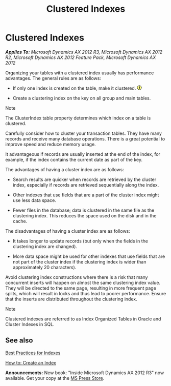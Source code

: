 ﻿---
title: Clustered Indexes
TOCTitle: Clustered Indexes
ms:assetid: 3000d837-df49-434e-b304-25ae069353a2
ms:mtpsurl: https://msdn.microsoft.com/en-us/library/Aa623224(v=AX.60)
ms:contentKeyID: 35241981
ms.date: 05/18/2015
mtps_version: v=AX.60
---

# Clustered Indexes 


_**Applies To:** Microsoft Dynamics AX 2012 R3, Microsoft Dynamics AX 2012 R2, Microsoft Dynamics AX 2012 Feature Pack, Microsoft Dynamics AX 2012_

Organizing your tables with a clustered index usually has performance advantages. The general rules are as follows:

  - If only one index is created on the table, make it clustered. ![Warning icon](images/Aa658028.WarningIcon(en-us,AX.60).gif "Warning icon")

  - Create a clustering index on the key on all group and main tables.


> [!NOTE]
> <P>The ClusterIndex table property determines which index on a table is clustered.</P>



Carefully consider how to cluster your transaction tables. They have many records and receive many database operations. There is a great potential to improve speed and reduce memory usage.

It advantageous if records are usually inserted at the end of the index, for example, if the index contains the current date as part of the key.

The advantages of having a cluster index are as follows:

  - Search results are quicker when records are retrieved by the cluster index, especially if records are retrieved sequentially along the index.

  - Other indexes that use fields that are a part of the cluster index might use less data space.

  - Fewer files in the database; data is clustered in the same file as the clustering index. This reduces the space used on the disk and in the cache.

The disadvantages of having a cluster index are as follows:

  - It takes longer to update records (but only when the fields in the clustering index are changed).

  - More data space might be used for other indexes that use fields that are not part of the cluster index if the clustering index is wider than approximately 20 characters).

Avoid clustering index constructions where there is a risk that many concurrent inserts will happen on almost the same clustering index value. They will be directed to the same page, resulting in more frequent page splits, which will result in locks and thus lead to poorer performance. Ensure that the inserts are distributed throughout the clustering index.


> [!NOTE]
> <P>Clustered indexes are referred to as Index Organized Tables in Oracle and Cluster Indexes in SQL.</P>



## See also

[Best Practices for Indexes](best-practices-for-indexes.md)

[How to: Create an Index](how-to-create-an-index.md)

  
**Announcements:** New book: "Inside Microsoft Dynamics AX 2012 R3" now available. Get your copy at the [MS Press Store](https://www.microsoftpressstore.com/store/inside-microsoft-dynamics-ax-2012-r3-9780735685109).

